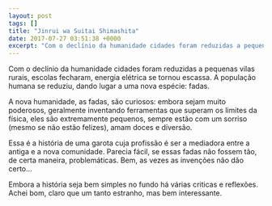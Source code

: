 ```yaml
---
layout: post
tags: []
title: "Jinrui wa Suitai Shimashita"
date: 2017-07-27 03:51:38 +0000
excerpt: "Com o declínio da humanidade cidades foram reduzidas a pequenas vilas rurais, escolas fecharam, energia elétrica se tornou escassa. A..."
---
```


Com o declínio da humanidade cidades foram reduzidas a pequenas vilas rurais, escolas fecharam, energia elétrica se tornou escassa. A população humana se reduziu, dando lugar a uma nova espécie: fadas.

A nova humanidade, as fadas, são curiosos: embora sejam muito poderosos, geralmente inventando ferramentas que superam os limites da física, eles são extremamente pequenos, sempre estão com um sorriso (mesmo se não estão felizes), amam doces e diversão.

Essa é a história de uma garota cuja profissão é ser a mediadora entre a antiga e a nova comunidade. Parecia fácil, se essas fadas não fossem tão, de certa maneira, problemáticas. Bem, as vezes as invenções não dão certo...

Embora a história seja bem simples no fundo há várias criticas e reflexões. Achei bom, claro que um tanto estranho, mas bem interessante. 
